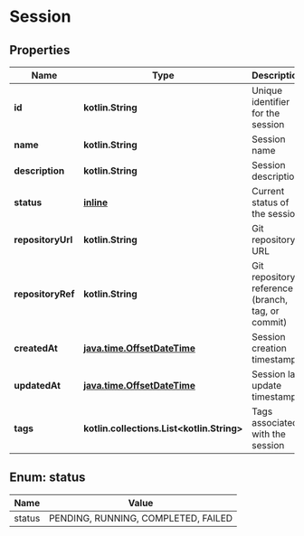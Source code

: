 
# Session

## Properties
Name | Type | Description | Notes
------------ | ------------- | ------------- | -------------
**id** | **kotlin.String** | Unique identifier for the session |  [optional]
**name** | **kotlin.String** | Session name |  [optional]
**description** | **kotlin.String** | Session description |  [optional]
**status** | [**inline**](#Status) | Current status of the session |  [optional]
**repositoryUrl** | **kotlin.String** | Git repository URL |  [optional]
**repositoryRef** | **kotlin.String** | Git repository reference (branch, tag, or commit) |  [optional]
**createdAt** | [**java.time.OffsetDateTime**](java.time.OffsetDateTime.md) | Session creation timestamp |  [optional]
**updatedAt** | [**java.time.OffsetDateTime**](java.time.OffsetDateTime.md) | Session last update timestamp |  [optional]
**tags** | **kotlin.collections.List&lt;kotlin.String&gt;** | Tags associated with the session |  [optional]


<a id="Status"></a>
## Enum: status
Name | Value
---- | -----
status | PENDING, RUNNING, COMPLETED, FAILED




